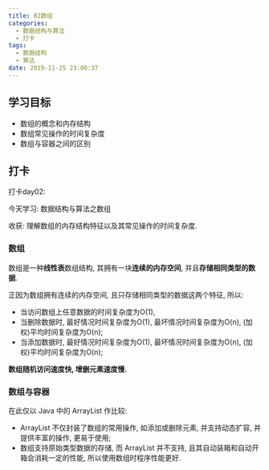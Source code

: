 ```yaml
---
title: 02数组
categories:
  - 数据结构与算法
  - 打卡
tags:
  - 数据结构
  - 算法
date: 2019-11-25 23:00:37
---
```


## 学习目标

* 数组的概念和内存结构
* 数组常见操作的时间复杂度
* 数组与容器之间的区别


<!-- more -->


## 打卡

打卡day02:

今天学习: 数据结构与算法之数组

收获: 理解数组的内存结构特征以及其常见操作的时间复杂度.

### 数组

数组是一种**线性表**数组结构, 其拥有一块**连续的内存空间**, 并且**存储相同类型的数据**.

正因为数组拥有连续的内存空间, 且只存储相同类型的数据这两个特征, 所以:
- 当访问数组上任意数据的时间复杂度为O(1), 
- 当删除数据时, 最好情况时间复杂度为O(1), 最坏情况时间复杂度为O(n), (加权)平均时间复杂度为O(n);
- 当添加数据时, 最好情况时间复杂度为O(1), 最坏情况时间复杂度为O(n), (加权)平均时间复杂度为O(n);

**数组随机访问速度快, 增删元素速度慢.**

### 数组与容器

在此仅以 Java 中的 ArrayList 作比较:
- ArrayList 不仅封装了数组的常用操作, 如添加或删除元素, 并支持动态扩容, 并提供丰富的操作, 更易于使用;
- 数组支持原始类型数据的存储, 而 ArrayList 并不支持, 且其自动装箱和自动开箱会消耗一定的性能, 所以使用数组时程序性能更好.
